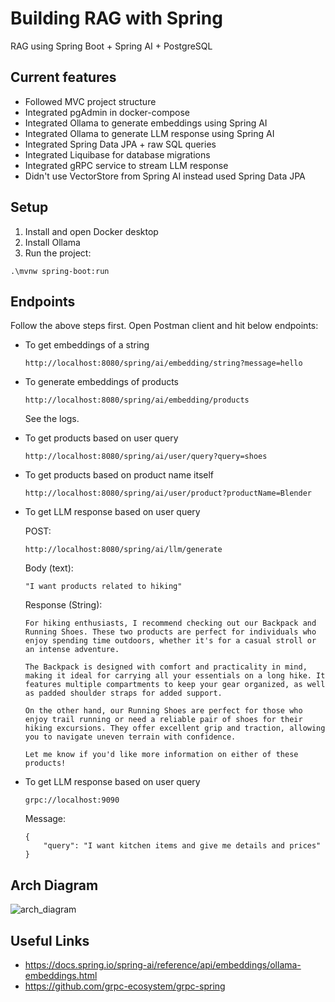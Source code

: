 # Building RAG with Spring 
RAG using Spring Boot + Spring AI + PostgreSQL

## Current features
- Followed MVC project structure
- Integrated pgAdmin in docker-compose
- Integrated Ollama to generate embeddings using Spring AI
- Integrated Ollama to generate LLM response using Spring AI
- Integrated Spring Data JPA + raw SQL queries
- Integrated Liquibase for database migrations
- Integrated gRPC service to stream LLM response
- Didn't use VectorStore from Spring AI instead used Spring Data JPA
  
## Setup
1. Install and open Docker desktop  
2. Install Ollama
3. Run the project:
```
.\mvnw spring-boot:run
```

## Endpoints
Follow the above steps first. Open Postman client and hit below endpoints:
- To get embeddings of a string
  ```
  http://localhost:8080/spring/ai/embedding/string?message=hello
  ```
- To generate embeddings of products
  ```
  http://localhost:8080/spring/ai/embedding/products
  ```
  See the logs. 
- To get products based on user query
  ```
  http://localhost:8080/spring/ai/user/query?query=shoes
  ```
- To get products based on product name itself
  ```
  http://localhost:8080/spring/ai/user/product?productName=Blender
  ```
- To get LLM response based on user query

  POST:
  ```
  http://localhost:8080/spring/ai/llm/generate
  ```
  Body (text):
  ```
  "I want products related to hiking"
  ```
  Response (String):
  ```
  For hiking enthusiasts, I recommend checking out our Backpack and Running Shoes. These two products are perfect for individuals who enjoy spending time outdoors, whether it's for a casual stroll or an intense adventure.
  
  The Backpack is designed with comfort and practicality in mind, making it ideal for carrying all your essentials on a long hike. It features multiple compartments to keep your gear organized, as well as padded shoulder straps for added support.
  
  On the other hand, our Running Shoes are perfect for those who enjoy trail running or need a reliable pair of shoes for their hiking excursions. They offer excellent grip and traction, allowing you to navigate uneven terrain with confidence.
  
  Let me know if you'd like more information on either of these products!
  ```
- To get LLM response based on user query
  ```
  grpc://localhost:9090
  ```

  Message:
  ```
  {
      "query": "I want kitchen items and give me details and prices"
  }
  ```

## Arch Diagram
![arch_diagram](https://github.com/user-attachments/assets/b7fda6ef-28ef-436a-9d65-07e38d45909f)

## Useful Links
- https://docs.spring.io/spring-ai/reference/api/embeddings/ollama-embeddings.html
- https://github.com/grpc-ecosystem/grpc-spring
